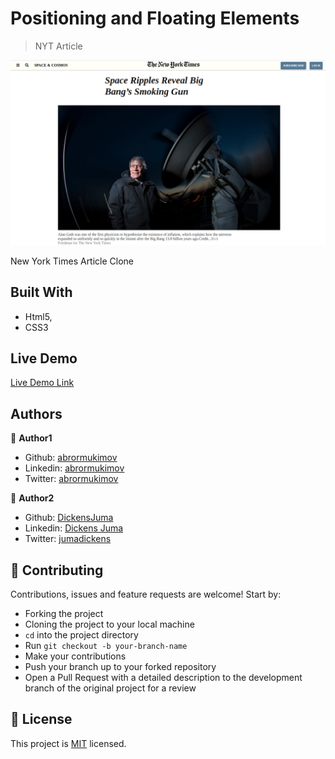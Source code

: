 # Positioning and Floating Elements

> NYT Article


![screenshot](/images/NYT.png)


New York Times Article Clone

## Built With

- Html5,
- CSS3

## Live Demo

[Live Demo Link](https://rawcdn.githack.com/abrormukimov/NYTarticle/c9037e202fa105c4cfe54324b229d0aaad98376f/index.html)


## Authors

👤 **Author1**

- Github: [abrormukimov](https://github.com/abrormukimov)
- Linkedin: [abrormukimov](https://www.linkedin.com/in/abrormukimov)
- Twitter: [abrormukimov](https://www.twitter.com/abrormukimov)

👤 **Author2**

- Github: [DickensJuma](https://github.com/DickensJuma)
- Linkedin: [Dickens Juma](https://www.linkedin.com/in/dickens-juma-363061182/)
- Twitter: [jumadickens](https://twitter.com/juma_dickens)

## 🤝 Contributing

Contributions, issues and feature requests are welcome! Start by:
* Forking the project
* Cloning the project to your local machine
* `cd` into the project directory
* Run `git checkout -b your-branch-name`
* Make your contributions
* Push your branch up to your forked repository
* Open a Pull Request with a detailed description to the development branch of the original project for a review

## 📝 License

This project is [MIT](https://opensource.org/licenses/MIT) licensed.